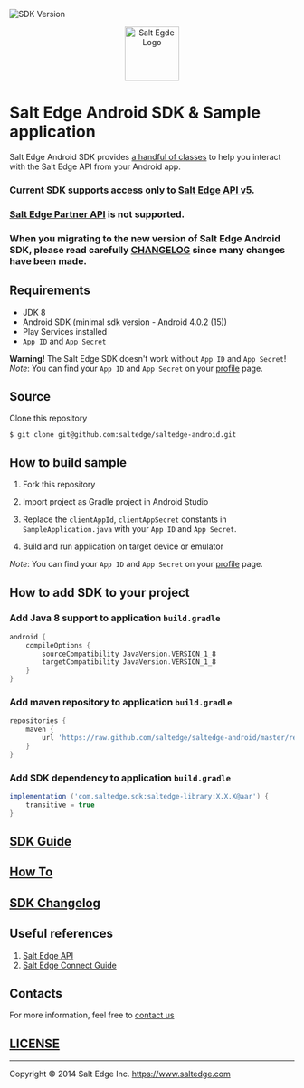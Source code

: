 ![SDK Version](https://img.shields.io/badge/SDK%20version-3.4.0-orange)

<p align="center">
  <a href="https://www.saltedge.com/products/spectre">
    <img src="https://raw.githubusercontent.com/saltedge/sca-identity-service-example/master/docs/images/saltedge_logo.png" alt="Salt Egde Logo" width="96" height="96">
  </a>
</p>

# Salt Edge Android SDK & Sample application

Salt Edge Android SDK provides [a handful of classes](SDK_GUIDE.MD) to help you interact with the Salt Edge API from your Android app.  
  
### Current SDK supports access only to [Salt Edge API v5](https://docs.saltedge.com/account_information/v5/).  
### [Salt Edge Partner API](https://docs.saltedge.com/partners/v1/) is not supported.  
### When you migrating to the new version of Salt Edge Android SDK, please read carefully [CHANGELOG](CHANGELOG.MD) since many changes have been made.

## Requirements

* JDK 8
* Android SDK (minimal sdk version - Android 4.0.2 (15))
* Play Services installed
* `App ID` and `App Secret`

**Warning!** The Salt Edge SDK doesn't work without `App ID` and `App Secret`!
*Note*: You can find your `App ID` and `App Secret` on your [profile](https://www.saltedge.com/keys_and_secrets) page.

## Source

Clone this repository
```shell
$ git clone git@github.com:saltedge/saltedge-android.git
```

## How to build sample

1. Fork this repository
1. Import project as Gradle project in Android Studio
1. Replace the `clientAppId`, `clientAppSecret` constants in `SampleApplication.java` with your `App ID` and `App Secret`.

1. Build and run application on target device or emulator

*Note*: You can find your `App ID` and `App Secret` on your [profile](https://www.saltedge.com/keys_and_secrets) page.

## How to add SDK to your project

### Add Java 8 support to application `build.gradle`
   
```groovy
android {
    compileOptions {
        sourceCompatibility JavaVersion.VERSION_1_8
        targetCompatibility JavaVersion.VERSION_1_8
    }
}
```
  
### Add maven repository to application `build.gradle`
   
```groovy
repositories {
    maven {
        url 'https://raw.github.com/saltedge/saltedge-android/master/repo/'
    }
}
```

### Add SDK dependency to application `build.gradle`
  
```groovy
implementation ('com.saltedge.sdk:saltedge-library:X.X.X@aar') {
    transitive = true
}
```

## [SDK Guide](SDK_GUIDE.MD)

## [How To](HOW_TO.MD) 

## [SDK Changelog](CHANGELOG.MD)

## Useful references
1. [Salt Edge API](https://docs.saltedge.com/account_information/v5/)
1. [Salt Edge Connect Guide](https://docs.saltedge.com/account_information/v5/#salt_edge_connect)

## Contacts 
For more information, feel free to [contact us](https://www.saltedge.com/pages/contact)
  
## [LICENSE](LICENSE)

---
Copyright © 2014 Salt Edge Inc. https://www.saltedge.com
